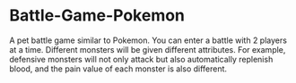 # Battle-Game-Pokemon
A pet battle game similar to Pokemon. You can enter a battle with 2 players at a time. Different monsters will be given different attributes. For example, defensive monsters will not only attack but also automatically replenish blood, and the pain value of each monster is also different.
